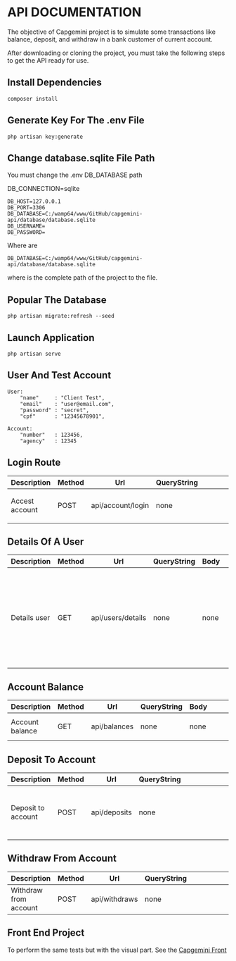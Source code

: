 # API DOCUMENTATION

The objective of Capgemini project is to simulate some transactions like balance, deposit, and withdraw in a bank customer of current account.

After downloading or cloning the project, you must take the following steps to get the API ready for use.

## Install Dependencies

```
composer install
```

## Generate Key For The .env File

```
php artisan key:generate
```

## Change database.sqlite File Path

You must change the .env DB_DATABASE path

DB_CONNECTION=sqlite

```
DB_HOST=127.0.0.1
DB_PORT=3306
DB_DATABASE=C:/wamp64/www/GitHub/capgemini-api/database/database.sqlite
DB_USERNAME=
DB_PASSWORD=
```

Where are

```
DB_DATABASE=C:/wamp64/www/GitHub/capgemini-api/database/database.sqlite
```

where is the complete path of the project to the file.

## Popular The Database

```
php artisan migrate:refresh --seed
```

## Launch Application

```
php artisan serve
```

## User And Test Account

```
User:
    "name"     : "Client Test",
    "email"    : "user@email.com",
    "password" : "secret",
    "cpf"      : "12345678901",

Account:
    "number"   : 123456,
    "agency"   : 12345
```

## Login Route

<table>
	<thead>
		<th>Description</th>
		<th>Method</th>
		<th>Url</th>
		<th>QueryString</th>
		<th>Body</th>
		<th>Response</th>
	</thead>
	<tbody>	
		<tr>
			<td>Accest account</td>
			<td>POST</td>
			<td>api/account/login</td>
			<td>none</td>
			<td>
            <pre>
                "email":"user@email.com",
                "password":"secret"
            </pre>
            </td>
			<td>
            <pre>
                "token":"eyJ0eXAiOiJKV1QiLCJhbGciOiJIUzI1NiJ9.eyJzdWIiOjIsImlzcyI6Imh0dHA6Ly9sb2NhbGhvc3Q6ODAwMC9hcGkvYWNjb3VudC9sb2dpbiIsImlhdCI6MTU4MDY1NzgyNSwiZXhwIjoxNTgwNjYxNDI1LCJuYmYiOjE1ODA2NTc4MjUsImp0aSI6IkRMeFd6RmxuWUVnbXhINFAifQ. _1kvva48YybqYHMpTH34Gt-lI30cIVq1qyGRtfm5De8"
            </pre>
			</td>
		</tr>			
	</tbody>
</table>

## Details Of A User

<table>
	<thead>
		<th>Description</th>
		<th>Method</th>
		<th>Url</th>
		<th>QueryString</th>
		<th>Body</th>
		<th>Response</th>
	</thead>
	<tbody>	
		<tr>
			<td>Details user</td>
			<td>GET</td>
			<td>api/users/details</td>
			<td>none</td>
			<td>none</td>
			<td>
            <pre>
            "user": {
                "id": 1,
                "name": "Client Test",
                "email": "user@email.com",
                "email_verified_at": "2020-10-13T02:30:17.000000Z",
                "cpf": "12345678901",
                "phone": "35085830527",
                "profile_id": "1",
                "deleted_at": null,
                "created_at": "2020-10-13T02:30:17.000000Z",
                "updated_at": "2020-10-13T02:30:17.000000Z"
            }
            </pre>
			</td>
		</tr>			
	</tbody>
</table>

## Account Balance

<table>
	<thead>
		<th>Description</th>
		<th>Method</th>
		<th>Url</th>
		<th>QueryString</th>
		<th>Body</th>
		<th>Response</th>
	</thead>
	<tbody>	
		<tr>
			<td>Account balance</td>
			<td>GET</td>
			<td>api/balances</td>
			<td>none</td>
			<td>none</td>
			<td>
            <pre>
            "balance": 403
            </pre>
			</td>
		</tr>			
	</tbody>
</table>

## Deposit To Account

<table>
	<thead>
		<th>Description</th>
		<th>Method</th>
		<th>Url</th>
		<th>QueryString</th>
		<th>Body</th>
		<th>Response</th>
	</thead>
	<tbody>	
		<tr>
			<td>Deposit to account</td>
			<td>POST</td>
			<td>api/deposits</td>
			<td>none</td>
			<td>
                <pre>
                	"agency": 12345,
                	"number":123456,
                	"name":"Client Test",
                	"cpf":12345678901,
                	"value":100
                </pre>
            </td>
			<td>
            <pre>
            "message": "Deposito realizado com sucesso."
            </pre>
			</td>
		</tr>			
	</tbody>
</table>

## Withdraw From Account

<table>
	<thead>
		<th>Description</th>
		<th>Method</th>
		<th>Url</th>
		<th>QueryString</th>
		<th>Body</th>
		<th>Response</th>
	</thead>
	<tbody>	
		<tr>
			<td>Withdraw from account</td>
			<td>POST</td>
			<td>api/withdraws</td>
			<td>none</td>
			<td>
                <pre>
                    "value":100
                </pre>
            </td>
			<td>
            <pre>
            "message": "Sucesso ao realizar o saque."
            </pre>
			</td>
		</tr>			
	</tbody>
</table>

## Front End Project

To perform the same tests but with the visual part. See the [Capgemini Front](https://github.com/genaro94/capgemini-front-test)
